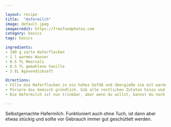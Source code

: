 ```yaml
---

layout: recipe
title:  "Hafermilch"
image: default.jpeg
imagecredit: https://freefoodphotos.com
category: basics
tags: basics

ingredients:
- 100 g zarte Haferflocken
- 1 l warmes Wasser
- 0.5 TL Meersalz
- 0.5 TL gemahlene Vanille 
- 3 EL Agavendicksaft

directions:
- Fülle die Haferflocken in ein hohes Gefäß und übergieße sie mit warmem Wasser. Stelle die Mischung für mehrere Stunden, am besten über Nacht, in den Kühlschrank.
- Püriere das Gemisch gründlich. Gib alle restlichen Zutaten hinzu und püriere nochmal.
- Die Hafermilch ist nun trinkbar, aber wenn du willst, kannst du noch die kleinen Haferflockenteilchen herausfiltern. Lege dazu ein weiteres Gefäß mit einem sauberen Trockentuch aus und gieße die Flüssigkeit hinein. Nimm die Ränder des Tuches oben zusammen und forme so einen Beutel. Halte diesen oben mit einer Hand zusammen, umfasse ihn mti der anderen Hand und führe diese mehrmals mit streichenden Bewegungen nach unten, bis du sämtliche Flüssigkeit durch das Tuch gedrückt hast.

---
```


Selbstgemachte Hafermilch. Funktioniert auch ohne Tuch, ist dann aber etwas stückig und sollte vor Gebrauch immer gut geschüttelt werden.
